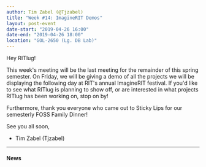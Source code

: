 ```yaml
---
author: Tim Zabel (@Tjzabel)
title: "Week #14: ImagineRIT Demos"
layout: post-event
date-start: "2019-04-26 16:00"
date-end: "2019-04-26 18:00"
location: "GOL-2650 (Lg. DB Lab)"
---
```


Hey RITlug!


This week's meeting will be the last meeting for the remainder of this spring semester.
On Friday, we will be giving a demo of all the projects we will be displaying the following day at RIT's annual ImagineRIT festival.
If you'd like to see what RITlug is planning to show off, or are interested in what projects RITlug has been working on, stop on by!


Furthermore, thank you everyone who came out to Sticky Lips for our semesterly FOSS Family Dinner! 


See you all soon,

- Tim Zabel (Tjzabel)

---

#### News

